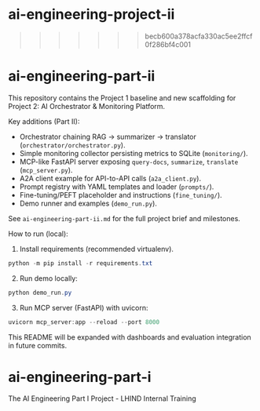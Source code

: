 
# ai-engineering-project-ii

>>>>>>> becb600a378acfa330ac5ee2ffcf0f286bf4c001
# ai-engineering-part-ii
This repository contains the Project 1 baseline and new scaffolding for Project 2: AI Orchestrator & Monitoring Platform.

Key additions (Part II):
- Orchestrator chaining RAG -> summarizer -> translator (`orchestrator/orchestrator.py`).
- Simple monitoring collector persisting metrics to SQLite (`monitoring/`).
- MCP-like FastAPI server exposing `query-docs`, `summarize`, `translate` (`mcp_server.py`).
- A2A client example for API-to-API calls (`a2a_client.py`).
- Prompt registry with YAML templates and loader (`prompts/`).
- Fine-tuning/PEFT placeholder and instructions (`fine_tuning/`).
- Demo runner and examples (`demo_run.py`).

See `ai-engineering-part-ii.md` for the full project brief and milestones.

How to run (local):

1. Install requirements (recommended virtualenv).

```powershell
python -m pip install -r requirements.txt
```

2. Run demo locally:

```powershell
python demo_run.py
```

3. Run MCP server (FastAPI) with uvicorn:

```powershell
uvicorn mcp_server:app --reload --port 8000
```

This README will be expanded with dashboards and evaluation integration in future commits.
# ai-engineering-part-i
The AI Engineering Part I Project - LHIND Internal Training

